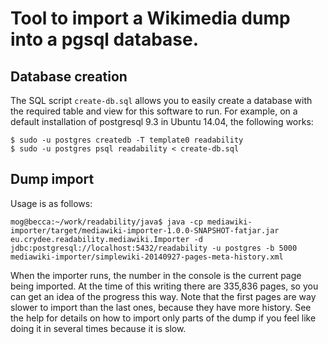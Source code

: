 Tool to import a Wikimedia dump into a pgsql database.
======================================================

Database creation
-----------------

The SQL script `create-db.sql` allows you to easily create a database with the required table and view for this software to run. For example, on a default installation of postgresql 9.3 in Ubuntu 14.04, the following works:

    $ sudo -u postgres createdb -T template0 readability
    $ sudo -u postgres psql readability < create-db.sql

Dump import
-----------

Usage is as follows:

    mog@becca:~/work/readability/java$ java -cp mediawiki-importer/target/mediawiki-importer-1.0.0-SNAPSHOT-fatjar.jar eu.crydee.readability.mediawiki.Importer -d jdbc:postgresql://localhost:5432/readability -u postgres -b 5000 mediawiki-importer/simplewiki-20140927-pages-meta-history.xml

When the importer runs, the number in the console is the current page being imported. At the time of this writing there are 335,836 pages, so you can get an idea of the progress this way. Note that the first pages are way slower to import than the last ones, because they have more history. See the help for details on how to import only parts of the dump if you feel like doing it in several times because it is slow.
